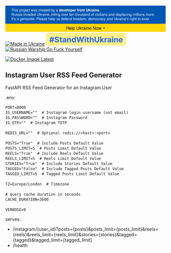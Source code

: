 [![Stand With Ukraine](https://raw.githubusercontent.com/vshymanskyy/StandWithUkraine/main/banner-direct-single.svg)](https://stand-with-ukraine.pp.ua)
[![Made in Ukraine](https://img.shields.io/badge/made_in-Ukraine-ffd700.svg?labelColor=0057b7)](https://stand-with-ukraine.pp.ua)
[![Stand With Ukraine](https://raw.githubusercontent.com/vshymanskyy/StandWithUkraine/main/badges/StandWithUkraine.svg)](https://stand-with-ukraine.pp.ua)
[![Russian Warship Go Fuck Yourself](https://raw.githubusercontent.com/vshymanskyy/StandWithUkraine/main/badges/RussianWarship.svg)](https://stand-with-ukraine.pp.ua)

[![Docker Image Latest](https://github.com/ALERTua/instagram_rss/actions/workflows/docker-image.yml/badge.svg)](https://github.com/ALERTua/instagram_rss/actions/workflows/docker-image.yml)

Instagram User RSS Feed Generator
---------------------------

FastAPI RSS Feed Generator for an Instagram User

.env:
```
PORT=8000
IG_USERNAME=""  # Instagram login username (not email)
IG_PASSWORD=""  # Instagram Password
IG_OTP=""  # Instagram TOTP

REDIS_URL=""  # Optional redis://<host>:<port>

POSTS="True"  # Include Posts Default Value
POSTS_LIMIT=5  # Posts Limit Default Value
REELS="True"  # Include Reels Default Value
REELS_LIMIT=5  # Reels Limit Default Value
STORIES="True"  # Include Stories Default Value
TAGGED="False"  # Include Tagged Posts Default Value
TAGGED_LIMIT=5  # Tagged Posts Limit Default Value

TZ=Europe/London  # Timezone

# query cache duration in seconds
CACHE_DURATION=3600

VERBOSE=0
```
serves:
- /instagram/{user_id}?posts={posts}&posts_limit={posts_limit}&reels={reels}&reels_limit={reels_limit}&stories={stories}&tagged={tagged}&tagged_limit={tagged_limit}
- /health
